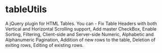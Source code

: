 tableUtils
==========

A jQuery plugin for HTML Tables. You can - Fix Table Headers with both Vertical and Horizontal Scrolling support, Add master CheckBox, Enable Sorting, Filtering, Client-side and Server-side Numeric, Alphabetic and Alphanumeric Pagination, Addition of new rows to the table, Deletion of exiting rows, Editing of existing rows. 